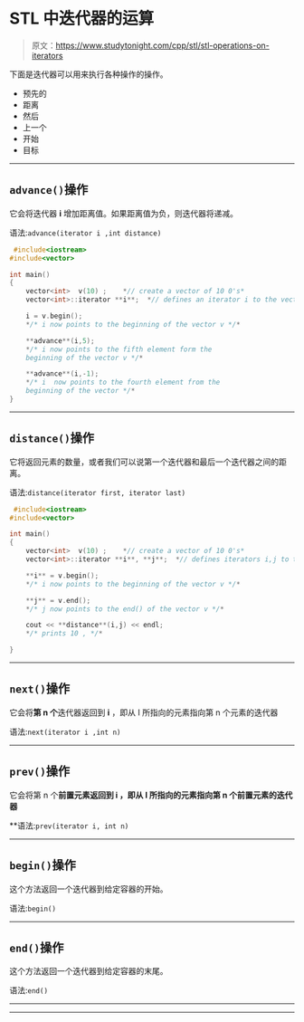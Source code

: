 # STL 中迭代器的运算

> 原文：<https://www.studytonight.com/cpp/stl/stl-operations-on-iterators>

下面是迭代器可以用来执行各种操作的操作。

*   预先的
*   距离
*   然后
*   上一个
*   开始
*   目标

* * *

## `advance()`操作

它会将迭代器 **i** 增加距离值。如果距离值为负，则迭代器将递减。

语法:`advance(iterator i ,int distance)`

```cpp
 #include<iostream>
#include<vector>

int main()
{
    vector<int>  v(10) ;    *// create a vector of 10 0's*
    vector<int>::iterator **i**;  *// defines an iterator i to the vector of integers*

    i = v.begin();
    */* i now points to the beginning of the vector v */*

    **advance**(i,5);
    */* i now points to the fifth element form the 
    beginning of the vector v */*

    **advance**(i,-1);
    */* i  now points to the fourth element from the 
    beginning of the vector */* 
} 
```

* * *

## `distance()`操作

它将返回元素的数量，或者我们可以说第一个迭代器和最后一个迭代器之间的距离。

语法:`distance(iterator first, iterator last)`

```cpp
 #include<iostream>
#include<vector>

int main()
{
    vector<int>  v(10) ;    *// create a vector of 10 0's*
    vector<int>::iterator **i**, **j**;  *// defines iterators i,j to the vector of integers*  

    **i** = v.begin();
    */* i now points to the beginning of the vector v */*

    **j** = v.end();
    */* j now points to the end() of the vector v */*

    cout << **distance**(i,j) << endl;
    */* prints 10 , */*

} 
```

* * *

## `next()`操作

它会将**第 n 个**迭代器返回到 **i** ，即从 I 所指向的元素指向第 n 个元素的迭代器

语法:`next(iterator i ,int n)`

* * *

## `prev()`操作

它会将第 n 个**前置元素返回到 **i** ，即从 I 所指向的元素指向第 n 个前置元素的迭代器**

 **语法:`prev(iterator i, int n)`

* * *

## `begin()`操作

这个方法返回一个迭代器到给定容器的开始。

语法:`begin()`

* * *

## `end()`操作

这个方法返回一个迭代器到给定容器的末尾。

语法:`end()`

* * *

* * ***